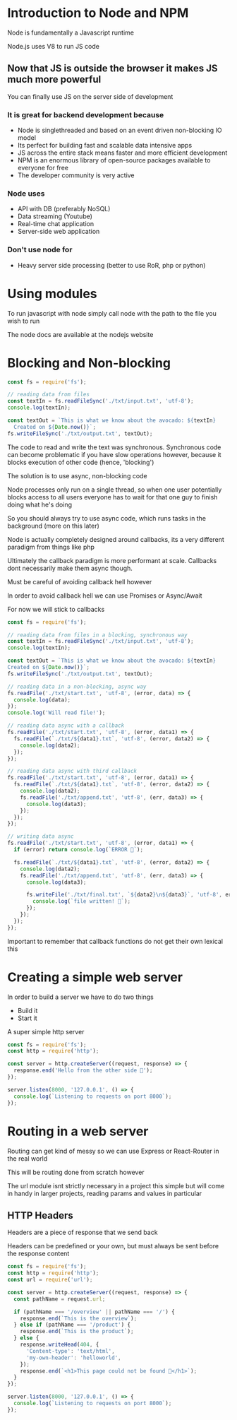 # Introduction to Node and NPM

Node is fundamentally a Javascript runtime

Node.js uses V8 to run JS code

## Now that JS is outside the browser it makes JS much more powerful

You can finally use JS on the server side of development

### It is great for backend development because

- Node is singlethreaded and based on an event driven non-blocking IO model
- Its perfect for building fast and scalable data intensive apps
- JS across the entire stack means faster and more efficient development
- NPM is an enormous library of open-source packages available to everyone for
  free
- The developer community is very active

### Node uses

- API with DB (preferably NoSQL)
- Data streaming (Youtube)
- Real-time chat application
- Server-side web application

### Don't use node for

- Heavy server side processing (better to use RoR, php or python)

# Using modules

To run javascript with node simply call node with the path to the file you wish
to run

The node docs are available at the nodejs website

# Blocking and Non-blocking

```javascript
const fs = require('fs');

// reading data from files
const textIn = fs.readFileSync('./txt/input.txt', 'utf-8');
console.log(textIn);

const textOut = `This is what we know about the avocado: ${textIn}
  Created on ${Date.now()}`;
fs.writeFileSync('./txt/output.txt', textOut);
```

The code to read and write the text was synchronous. Synchronous code can become
problematic if you have slow operations however, because it blocks execution of
other code (hence, 'blocking')

The solution is to use async, non-blocking code

Node processes only run on a single thread, so when one user potentially blocks
access to all users everyone has to wait for that one guy to finish doing what
he's doing

So you should always try to use async code, which runs tasks in the background
(more on this later)

Node is actually completely designed around callbacks, its a very different
paradigm from things like php

Ultimately the callback paradigm is more performant at scale. Callbacks dont
necessarily make them async though.

Must be careful of avoiding callback hell however

In order to avoid callback hell we can use Promises or Async/Await

For now we will stick to callbacks

```javascript
const fs = require('fs');

// reading data from files in a blocking, synchronous way
const textIn = fs.readFileSync('./txt/input.txt', 'utf-8');
console.log(textIn);

const textOut = `This is what we know about the avocado: ${textIn}
Created on ${Date.now()}`;
fs.writeFileSync('./txt/output.txt', textOut);

// reading data in a non-blocking, async way
fs.readFile('./txt/start.txt', 'utf-8', (error, data) => {
  console.log(data);
});
console.log('Will read file!');

// reading data async with a callback
fs.readFile('./txt/start.txt', 'utf-8', (error, data1) => {
  fs.readFile(`./txt/${data1}.txt`, 'utf-8', (error, data2) => {
    console.log(data2);
  });
});

// reading data async with third callback
fs.readFile('./txt/start.txt', 'utf-8', (error, data1) => {
  fs.readFile(`./txt/${data1}.txt`, 'utf-8', (error, data2) => {
    console.log(data2);
    fs.readFile('./txt/append.txt', 'utf-8', (err, data3) => {
      console.log(data3);
    });
  });
});

// writing data async
fs.readFile('./txt/start.txt', 'utf-8', (error, data1) => {
  if (error) return console.log(`ERROR 🤖`);

  fs.readFile(`./txt/${data1}.txt`, 'utf-8', (error, data2) => {
    console.log(data2);
    fs.readFile('./txt/append.txt', 'utf-8', (err, data3) => {
      console.log(data3);

      fs.writeFile('./txt/final.txt', `${data2}\n${data3}`, 'utf-8', err => {
        console.log(`file written! 💩`);
      });
    });
  });
});
```

Important to remember that callback functions do not get their own lexical this

# Creating a simple web server

In order to build a server we have to do two things

- Build it
- Start it

A super simple http server

```javascript
const fs = require('fs');
const http = require('http');

const server = http.createServer((request, response) => {
  response.end('Hello from the other side 🤖');
});

server.listen(8000, '127.0.0.1', () => {
  console.log(`Listening to requests on port 8000`);
});
```

# Routing in a web server

Routing can get kind of messy so we can use Express or React-Router in the real
world

This will be routing done from scratch however

The url module isnt strictly necessary in a project this simple but will come
in handy in larger projects, reading params and values in particular

## HTTP Headers

Headers are a piece of response that we send back

Headers can be predefined or your own, but must always be sent before the response content

```javascript
const fs = require('fs');
const http = require('http');
const url = require('url');

const server = http.createServer((request, response) => {
  const pathName = request.url;

  if (pathName === '/overview' || pathName === '/') {
    response.end(`This is the overview`);
  } else if (pathName === '/product') {
    response.end(`This is the product`);
  } else {
    response.writeHead(404, {
      'Content-type': 'text/html',
      'my-own-header': 'helloworld',
    });
    response.end(`<h1>This page could not be found 🤖</h1>`);
  }
});

server.listen(8000, '127.0.0.1', () => {
  console.log(`Listening to requests on port 8000`);
});
```

